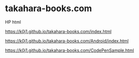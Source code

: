 # takahara-books.com
HP html

https://k0j1.github.io/takahara-books.com/index.html

https://k0j1.github.io/takahara-books.com/Android/index.html

https://k0j1.github.io/takahara-books.com/CodePenSample.html
